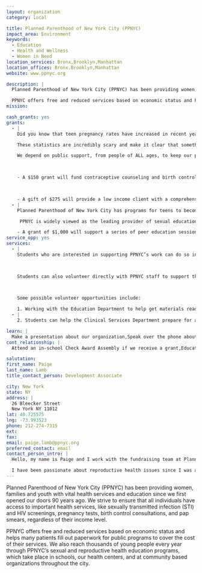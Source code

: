 ```yaml
---
layout: organization
category: local

title: Planned Parenthood of New York City (PPNYC)
impact_area: Environment
keywords: 
  - Education
  - Health and Wellness
  - Women in Need
location_services: Bronx,Brooklyn,Manhattan
location_offices: Bronx,Brooklyn,Manhattan
website: www.ppnyc.org

description: |
  Planned Parenthood of New York City (PPNYC) has been providing women, families and youth with vital health services and education since we first opened our doors 90 years ago. We strive to ensure that all individuals have access to important health services, like sexually transmitted infection (STI) and HIV screenings, pregnancy tests, birth control consultations, and pap smears, regardless of their income level. 

  PPNYC offers free and reduced services based on economic status and helps many patients fill out paperwork for public programs to cover the cost of their services. We also reach thousands of young people every year through PPNYC’s sexual and reproductive health education programs, which take place in schools, our health centers, and at community based organizations throughout the city.
mission: 

cash_grants: yes
grants: 
  - |
    Did you know that teen pregnancy rates have increased in recent years?  Not only that, but more teens are being diagnosed with STIs like Chlamydia, gonorrhea and syphilis.  Young adults also represent over half of all new HIV cases. 

    These statistics are incredibly scary and make it clear that something needs to be done! PPNYC provides essential health services, including STI screening and treatment, and also has many sex education programs for young people. 

    We depend on public support, from people of ALL ages, to keep our programs going. PPNYC wants to ensure that all people have the ability to make informed decisions related to relationships, pregnancy and sexual health. That is where you come in... With your help we can provide critical services to people in NYC.

    

    - A $150 grant will fund contraceptive counseling and birth control supplies for one teen for an entire year.

    

    - A gift of $275 will provide a low income client with a comprehensive gynecological exam and contraceptive counseling.
  - |
    Planned Parenthood of New York City has programs for teens to become empowered and in control of their lives!  We offer trainings for both young people and educators in order to provide teens with the information and skills they need to make healthy decisions about sex and reproduction.

     PPNYC is widely viewed as the leading provider of sexual education within New York City. Our Teen Advocate Program benefits thousands of teens by promoting responsible and educated decision-making.  We train young people to serve as educators for their friends because we feel that teens are each other’s best teachers.  The Advocates share key information with other young people about sexual health and behaviors through interactive performances. Last year alone, our Advocates reached approximately 2,200 young people in more than 20 locations! 

    - A grant of $1,000 will support a series of peer education sessions for at-risk youth.
service_opp: yes
services: 
  - |
    Students who are interested in supporting PPNYC’s work can do so in a variety of ways. You could set up an information table in your cafeteria and distribute information from our website and materials provided by PPNYC, to talk with other students about sexual health. You could also talk to your teacher or after school program staff about arranging for the Teen Advocates to visit your after school program, where they will discuss a variety of sexual health topics -- including abstinence, peer pressure, relationships, and prevention of pregnancy and STIs.

    

    Students can also volunteer directly with PPNYC staff to support the people that we serve. A volunteer experience will allow students to see firsthand the work that we do in the community, interact with staff members, and learn about sexual and reproductive health.

    

    Some possible volunteer opportunities include:

    1. Working with the Education Department to help get materials ready for a community sexual health workshop. You will learn about our presentations and see what information our educators present about, providing you with the opportunity to learn more about reproductive health. You will also get to talk with PPNYC staff about the work that they do and why they are involved. Through this experience, student volunteers will learn about how PPNYC is reaching students and adults across New York City with accurate information about health and relationships.
  - |
    2. Students can help the Clinical Services Department prepare for a staff training. These trainings are for many different staff members, including: nursing and administrative staff and medical students. By volunteering with the clinical services team, you will learn about the roles of nurses and staff members and also about the many PPNYC programs and projects taking place in the community and at our 3 health centers. 

learn: |
  Make a presentation about our organization,Speak over the phone about our work
cont_relationship: |
  Attend an in-school Check Award Assembly if we receive a grant,Educate the school by leading a workshop,Collect pennies during the Penny Harvest next fall

salutation: 
first_name: Paige
last_name: Lamb
title_contact_person: Development Associate

city: New York
state: NY
address: |
  26 Bleecker Street  
  New York NY 11012
lat: 40.725575
lng: -73.993523
phone: 212-274-7315
ext: 
fax: 
email: paige.lamb@ppnyc.org
preferred_contact: email
contact_person_intro: |
  Hello, my name is Paige and I work with the fundraising team at Planned Parenthood of New York City. I have been working for Planned Parenthood for three years and have seen firsthand what amazing services the organization provides to all people, young and old, of all backgrounds and income levels. At my previous job with a Planned Parenthood in Washington State, I worked as a community educator and spoke with countless young people about reproductive health – I am continually inspired by students’ desire to learn and reach out to others. 

  I have been passionate about reproductive health issues since I was a high school student. I come from an area with high rates of teen pregnancy and STIs and feel that every person, including teens, should have the information and resources needed to make educated decisions about their sexual health.  I am lucky to work for an organization that feels the same and provides reproductive health services and education to thousands of New Yorkers. I am proud to work for PPNYC and am excited to work with Common Cents and students in New York City.
---
```

Planned Parenthood of New York City (PPNYC) has been providing women, families and youth with vital health services and education since we first opened our doors 90 years ago. We strive to ensure that all individuals have access to important health services, like sexually transmitted infection (STI) and HIV screenings, pregnancy tests, birth control consultations, and pap smears, regardless of their income level. 

PPNYC offers free and reduced services based on economic status and helps many patients fill out paperwork for public programs to cover the cost of their services. We also reach thousands of young people every year through PPNYC’s sexual and reproductive health education programs, which take place in schools, our health centers, and at community based organizations throughout the city.